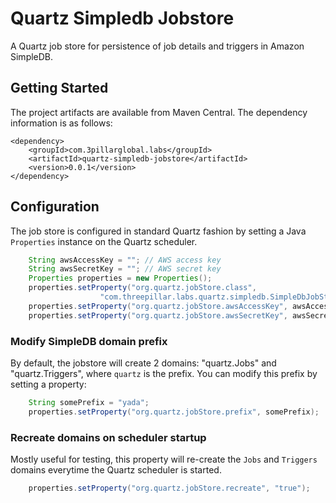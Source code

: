 Quartz Simpledb Jobstore
========================

A Quartz job store for persistence of job details and triggers in Amazon SimpleDB. 

Getting Started
----------------

The project artifacts are available from Maven Central. The dependency information is as follows:

    <dependency>
        <groupId>com.3pillarglobal.labs</groupId>
        <artifactId>quartz-simpledb-jobstore</artifactId>
        <version>0.0.1</version>
    </dependency>

Configuration
--------------

The job store is configured in standard Quartz fashion by setting a Java `Properties` instance on the Quartz scheduler.

```java
    String awsAccessKey = ""; // AWS access key
    String awsSecretKey = ""; // AWS secret key
    Properties properties = new Properties();
    properties.setProperty("org.quartz.jobStore.class", 
                    "com.threepillar.labs.quartz.simpledb.SimpleDbJobStore");
    properties.setProperty("org.quartz.jobStore.awsAccessKey", awsAccessKey);
    properties.setProperty("org.quartz.jobStore.awsSecretKey", awsSecretKey);
```

### Modify SimpleDB domain prefix

By default, the jobstore will create 2 domains: "quartz.Jobs" and "quartz.Triggers", where `quartz` is the prefix. You can modify this prefix by setting a property:

```java
    String somePrefix = "yada";
    properties.setProperty("org.quartz.jobStore.prefix", somePrefix);
```

### Recreate domains on scheduler startup

Mostly useful for testing, this property will re-create the `Jobs` and `Triggers` domains everytime the Quartz scheduler is started.

```java
    properties.setProperty("org.quartz.jobStore.recreate", "true");
```
